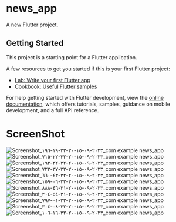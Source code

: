 # news_app

A new Flutter project.

## Getting Started

This project is a starting point for a Flutter application.

A few resources to get you started if this is your first Flutter project:

- [Lab: Write your first Flutter app](https://docs.flutter.dev/get-started/codelab)
- [Cookbook: Useful Flutter samples](https://docs.flutter.dev/cookbook)

For help getting started with Flutter development, view the
[online documentation](https://docs.flutter.dev/), which offers tutorials,
samples, guidance on mobile development, and a full API reference.

# ScreenShot 
![Screenshot_٢٠٢٣-٠٩-١٥-٢٠-٣٢-١٩-١٩٦_com example news_app](https://github.com/yasuoXmain/clean_arch_news_app/assets/73714493/48b583f2-7a91-41e0-9c56-7291ebaf62ae,width=50,height=50)
![Screenshot_٢٠٢٣-٠٩-١٥-٢٠-٣٢-٢٢-٧١٥_com example news_app](https://github.com/yasuoXmain/clean_arch_news_app/assets/73714493/bd062114-4897-4f45-9071-d1e70ad3fa13)
![Screenshot_٢٠٢٣-٠٩-١٥-٢٠-٣٢-٣٢-١٩٣_com example news_app](https://github.com/yasuoXmain/clean_arch_news_app/assets/73714493/516e515f-d0bd-4af5-a31f-14baa4bef993)
![Screenshot_٢٠٢٣-٠٩-١٥-٢٠-٣٢-٣٧-٧٢٣_com example news_app](https://github.com/yasuoXmain/clean_arch_news_app/assets/73714493/474c80fa-ae6d-42b4-8c6f-5f597b7764f1)
![Screenshot_٢٠٢٣-٠٩-١٥-٢٠-٣٢-٤٣-٦٦٠_com example news_app](https://github.com/yasuoXmain/clean_arch_news_app/assets/73714493/a8a38c54-5f92-4280-ae38-14e5315ada98)
![Screenshot_٢٠٢٣-٠٩-١٥-٢٠-٣٣-٠٦-١٥٩_com example news_app](https://github.com/yasuoXmain/clean_arch_news_app/assets/73714493/97dae16b-593a-4a67-a0af-eef1d082b770)
![Screenshot_٢٠٢٣-٠٩-١٥-٢٠-٣١-٤٦-٨٨٨_com example news_app](https://github.com/yasuoXmain/clean_arch_news_app/assets/73714493/db58e8e2-d2ee-4304-81c7-1d1748426699)
![Screenshot_٢٠٢٣-٠٩-١٥-٢٠-٣١-٥٤-٢٠٤_com example news_app](https://github.com/yasuoXmain/clean_arch_news_app/assets/73714493/2c1e07f1-156c-4d17-9a6d-3d13e83dcc57)
![Screenshot_٢٠٢٣-٠٩-١٥-٢٠-٣٢-٠١-٧٩٧_com example news_app](https://github.com/yasuoXmain/clean_arch_news_app/assets/73714493/b55e95e4-5816-49a5-ba60-8f64ca9a7d8f)
![Screenshot_٢٠٢٣-٠٩-١٥-٢٠-٣٢-٠٨-٣٠٤_com example news_app](https://github.com/yasuoXmain/clean_arch_news_app/assets/73714493/6effded6-7477-4487-8140-ad1e613861b2)
![Screenshot_٢٠٢٣-٠٩-١٥-٢٠-٣٢-١٦-١٠٦_com example news_app](https://github.com/yasuoXmain/clean_arch_news_app/assets/73714493/68d3e00f-2e5f-4ebe-986b-bbae811b1d60)


